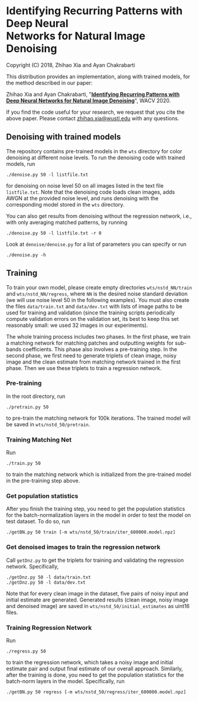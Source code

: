 # Identifying Recurring Patterns with Deep Neural <br />  Networks for Natural Image Denoising

Copyright (C) 2018, Zhihao Xia and Ayan Chakrabarti

This distribution provides an implementation, along with trained models, for the method described in our paper:

Zhihao Xia and Ayan Chakrabarti, "**[Identifying Recurring Patterns with Deep Neural Networks for Natural Image Denoising](https://openaccess.thecvf.com/content_WACV_2020/papers/Xia_Identifying_Recurring_Patterns_with_Deep_Neural_Networks_for_Natural_Image_WACV_2020_paper.pdf)**", WACV 2020.


If you find the code useful for your research, we request that you cite the above paper. Please contact zhihao.xia@wustl.edu with any questions.

## Denoising with trained models

The repository contains pre-trained models in the `wts` directory for color denoising at different noise levels. To run the denoising code with trained models, run 
```
./denoise.py 50 -l listfile.txt
```
for denoising on noise level 50 on all images listed in the text file `listfile.txt`. Note that the denoising code loads clean images, adds AWGN at the provided noise level, and runs denoising with the corresponding model stored in the `wts` directory. 

You can also get results from denoising without the regression network, i.e., with only  averaging matched patterns, by running 
```
./denoise.py 50 -l listfile.txt -r 0
```
Look at `denoise/denoise.py` for a list of parameters you can specify or run 
```
./denoise.py -h
```

## Training

To train your own model, please create empty directories `wts/nstd_NN/train` and `wts/nstd_NN/regress`, where `NN` is the desired noise standard deviation (we will use noise level 50 in the following examples). You must also create the files `data/train.txt` and `data/dev.txt` with lists of image paths to be used for training and validation (since the training scripts periodically compute validation errors on the validation set, its best to keep this set reasonably small: we used 32 images in our experiments).

The whole training process includes two phases. In the first phase, we train a matching network for matching patches and outputting weights for sub-bands coefficients.  This phase also involves a pre-training step. In the second phase, we first need to generate triplets of clean image, noisy image and the clean estimate from matching network trained in the first phase. Then we use these triplets to train a regression network.


### Pre-training
In the root directory, run 
```
./pretrain.py 50
```
to pre-train the matching network for 100k iterations. The trained model will be saved in `wts/nstd_50/pretrain`.

### Training Matching Net
Run 
```
./train.py 50
```
to train the matching network which is initialized from the pre-trained model in the pre-training step above.

### Get population statistics
After you finish the training step, you need to get the population statistics for the batch-normalization layers in the model in order to test the model on test dataset. To do so, run
```
./getBN.py 50 train [-m wts/nstd_50/train/iter_600000.model.npz]
```

### Get denoised images to train the regression network
Call `getDnz.py` to get the triplets for training and validating the regression network. Specifically,
```
./getDnz.py 50 -l data/train.txt
./getDnz.py 50 -l data/dev.txt
```
Note that for every clean image in the dataset, five pairs of noisy input and initial estimate are generated. Generated results (clean image, noisy image and denoised image) are saved in `wts/nstd_50/initial_estimates` as uint16 files.

### Training Regression Network
Run
```
./regress.py 50
```
to train the regression network, which takes a noisy image and initial estimate pair and output final estimate of our overall approach. Similarly, after the training is done, you need to get the population statistics for the batch-norm layers in the model. Specifically, run
```
./getBN.py 50 regress [-m wts/nstd_50/regress/iter_600000.model.npz]
```
